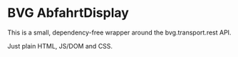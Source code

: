 # BVG AbfahrtDisplay

This is a small, dependency-free wrapper around the bvg.transport.rest API.

Just plain HTML, JS/DOM and CSS.
